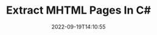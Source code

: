 ---
############################# Static ############################
layout: "auto-gen-merger"
date: 2022-09-19T14:10:55
draft: false
otherformats: odp ods odt one otp ott pdf pps ppsx ppt pptx rtf tex vdx vsdm vsdx

############################# Head ############################
head_title: "Extract MHTML Pages in C#"
head_description: "Quickly extract pages from a MHTML file in C#. Save the new document containing the selected pages using the documents merger API."

############################# Header ############################
title: "Extract MHTML Pages In C#"
description: "Extract MHTML Pages with a few lines of .NET code."
bg_image: "https://cms.admin.containerize.com/templates/aspose/App_Themes/V3/images/bg/header1.png"
bg_overlay: false
button:
    enable: true
    icon: "fas fa-arrow-down"
    label: "Download Free Trial"
    link: "https://downloads.groupdocs.com/merger/net"

############################# SubMenu ############################
submenu:
    enable: true

    left:
        img_alt: "GroupDocs.Merger for .NET"
        image: "https://cms.admin.containerize.com/templates/groupdocs/images/product-logos/90x90-noborder/groupdocs-merger-net.png"
        product: "GroupDocs.Merger"
        platform: ".NET"

    middle:
        button:

            # button loop
            - link: "https://apireference.groupdocs.com/merger/net"
              text: "API Reference"

            # button loop
            - link: "https://github.com/groupdocs-merger"
              text: "Code Examples"

            # button loop
            - link: "https://products.groupdocs.app/merger/family"
              text: "Live Demos"

            # button loop
            - link: "https://purchase.groupdocs.com/pricing/merger/net"
              text: "Pricing"

    right:
        link_download: "https://downloads.groupdocs.com/merger"
        link_learn: "https://docs.groupdocs.com/merger/net"
        link_buy: "https://purchase.groupdocs.com"

############################# About ############################
about:
    enable: true
    title: "About GroupDocs.Merger for .NET API"
    content: |
        [GroupDocs.Merger for .NET](/merger/net/) offers a simple solution to safely merge & split between a wide range of document formats including PDF, Microsoft Office (Word, Excel, PowerPoint, OneNote), OpenDocument, HTML, images and many others within .NET applications. By adding just a few lines of the code, perform several document operations such as move, remove, rotate, swap, extract or change the orientation of pages within the documents. The documents merging API also supports previewing document pages as an image to analyse the document structure, formatting and content on the page.
        
        GroupDocs.Merger API is a right choice for corporate solutions which needs file page extracting features. These APIs are well supported on all major operating systems and platforms including .NET Framework, .NET Standard, .NET Core, Mono.

############################# Steps ############################
steps:
    enable: true
    title_left: "Extract MHTML File Pages in .NET"
    content_left: |
        [GroupDocs.Merger for .NET](/merger/net/) makes it easy for C# developers to extract the desired pages from a MHTML file and save it as a new file containing the selected pages by implementing a few easy steps.
        
        * Initialize **ExtractOptions** with page numbers that should appear in the resultant document.
        * Create new instance of **Merger** and pass source document path as a constructor parameter.
        * Call **ExtractPages** and pass **ExtractOptions** object.
        * Call **Save** and specify the file path to save the resultant document.

    title_right: "System Requirements"
    content_right: |
        GroupDocs.Merger for .NET APIs are supported on all major platforms and operating systems. Before executing the code below, please make sure that you have the following prerequisites installed on your system.

        * Operating Systems: Microsoft Windows, Linux, MacOS
        * Development Environments: Visual Studio, Xamarin, MonoDevelop
        * Frameworks: .NET Framework, .NET Standard, .NET Core, Mono
        * Download the latest version of GroupDocs.Merger for .NET from [NuGet](https://www.nuget.org/packages/groupdocs.merger)
         
    code: |
     {{% merger/additional-styles %}}
     {{< merger/code-merger title="How to extract MHTML file pages using C# example code">}}

        ```csharp    
        // Extract MHTML file pages using GroupDocs.Merger API
        // Initialize ExtractOptions class with selected page numbers
        ExtractOptions extractOptions = new ExtractOptions(new int[] { 2, 5 });

        // Instantiate Merger with input MHTML document
        using (Merger merger = new Merger("input.mhtml"))
          {
            // Call ExtractPages method and pass ExtractOptions object to it
            merger.ExtractPages(extractOptions);
    
            // Call Save method to save the output document with extracted pages
            merger.Save("output.mhtml");
          }
        ```
     {{< /merger/code-merger >}}

############################# Demos ############################
demos:
    enable: true
    title: "Live Demos - Extract MHTML Pages Online"
    content: |
       Extract MHTML file pages right now by visiting [GroupDocs.Merger Live Demos](https://products.groupdocs.app/splitter/extract-pages/mhtml) website.
       The live demo has the following benefits.
        
############################# About Formats ############################
about_formats:
    enable: true

############################# More Formats ############################
more_formats:
    enable: true
    title: "Extract Pages From Other Document Formats"
    content: |
        .NET documents merger & split API for file formats and images. Extract some of the popular file formats as stated below.

############################# Back to top ###############################
back_to_top:
    enable: true
---
